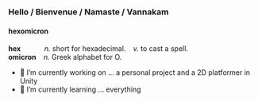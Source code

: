 ### Hello / Bienvenue / Namaste / Vannakam 

<!-- **hexomicron/hexOmicron** is a ✨ _special_ ✨ repository because its `README.md` (this file) appears on your GitHub profile. -->

#### hexomicron
 
 **hex** &ensp;  &ensp;  &ensp;  &ensp; _n._ short for hexadecimal. &ensp; _v._ to cast a spell.
<br>
 **omicron**  &ensp; _n._ Greek alphabet for O. 

    
- 🔭 I’m currently working on ... a personal project and a 2D platformer in Unity
- 🌱 I’m currently learning ... everything



